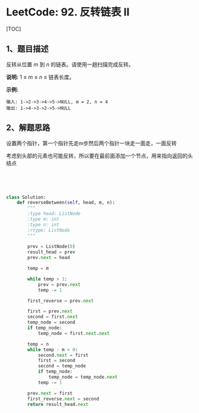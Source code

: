 # LeetCode: 92. 反转链表 II

[TOC]



## 1、题目描述





反转从位置 *m* 到 *n* 的链表。请使用一趟扫描完成反转。

**说明:**
1 ≤ *m* ≤ *n* ≤ 链表长度。

**示例:**

```
输入: 1->2->3->4->5->NULL, m = 2, n = 4
输出: 1->4->3->2->5->NULL
```



## 2、解题思路

​	设置两个指针，第一个指针先走m步然后两个指针一块走一面走，一面反转

​	考虑到头部的元素也可能反转，所以要在最前面添加一个节点，用来指向返回的头结点

​	

​	

```python
class Solution:
    def reverseBetween(self, head, m, n):
        """
        :type head: ListNode
        :type m: int
        :type n: int
        :rtype: ListNode
        """
        
        prev = ListNode(0)
        result_head = prev
        prev.next = head

        temp = m

        while temp > 1:
            prev = prev.next
            temp -= 1

        first_reverse = prev.next

        first = prev.next
        second = first.next
        temp_node = second
        if temp_node:
            temp_node = first.next.next

        temp = n
        while temp - m > 0:
            second.next = first
            first = second
            second = temp_node
            if temp_node:
                temp_node = temp_node.next
            temp -= 1

        prev.next = first
        first_reverse.next = second
        return result_head.next
        
```





​	
